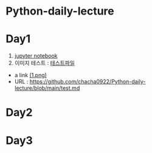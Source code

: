 # Python-daily-lecture

# Day1
1. [jupyter notebook](pythondata/파이썬%20실무%20데이터/1.png)
2. 이미지 테스트 : [테스트파일](testfolder/test.md)
 - a link <a href='testfolder/test.md'>(1.png)</a>
 - URL : https://github.com/chacha0922/Python-daily-lecture/blob/main/test.md
 

# Day2



# Day3
